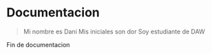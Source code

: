 # Documentacion
> Mi nombre es Dani
> Mis iniciales son dor
> Soy estudiante de DAW

Fin de documentacion
